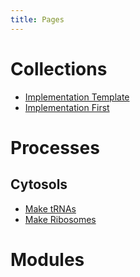 ```yaml
---
title: Pages
---
```


# Collections

- [Implementation Template](./collections/instance-template/instance-template.md)
- [Implementation First](./collections/instance-01/instance-first.md)


# Processes

## Cytosols

- [Make tRNAs](./processes/make-trna/process-Make_tRNAs.md)
- [Make Ribosomes](./processes/make-ribosomes/process-Make_ribosomes.md)

# Modules